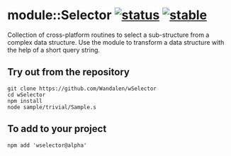 
# module::Selector [![status](https://github.com/Wandalen/wSelector/workflows/publish/badge.svg)](https://github.com/Wandalen/wSelector/actions?query=workflow%3Apublish) [![stable](https://img.shields.io/badge/stability-stable-brightgreen.svg)](https://github.com/emersion/stability-badges#stable)

Collection of cross-platform routines to select a sub-structure from a complex data structure. Use the module to transform a data structure with the help of a short query string.

## Try out from the repository
```
git clone https://github.com/Wandalen/wSelector
cd wSelector
npm install
node sample/trivial/Sample.s
```

## To add to your project
```
npm add 'wselector@alpha'
```





































































































